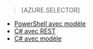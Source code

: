 > [AZURE.SELECTOR]
- [PowerShell avec modèle](iot-hub-rm-template-powershell.md)
- [C# avec REST](iot-hub-rm-rest.md)
- [C# avec modèle](iot-hub-rm-template.md)

